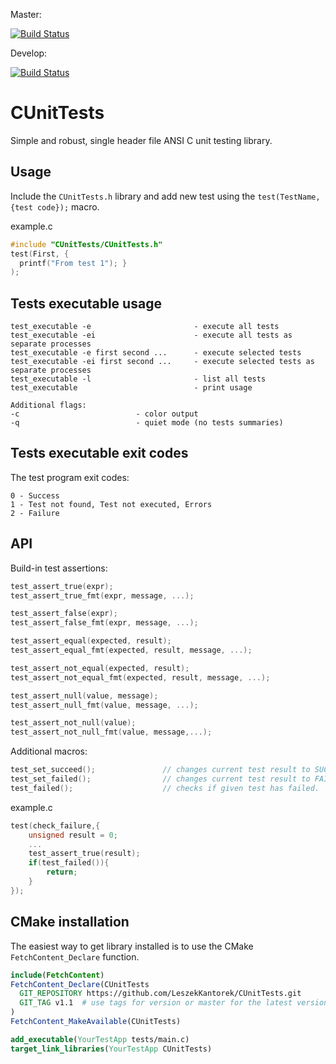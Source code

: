 Master:

[![Build Status](https://travis-ci.org/LeszekKantorek/CUnitTests.svg?branch=master)](https://travis-ci.org/LeszekKantorek/CUnitTests)

Develop: 

[![Build Status](https://travis-ci.org/LeszekKantorek/CUnitTests.svg?branch=develop)](https://travis-ci.org/LeszekKantorek/CUnitTests)

# CUnitTests
Simple and robust, single header file ANSI C unit testing library.

## Usage
Include the `CUnitTests.h` library and add new test using the `test(TestName, {test code});` macro.

example.c
``` c
#include "CUnitTests/CUnitTests.h"
test(First, { 
  printf("From test 1"); }
);
```

## Tests executable usage
```
test_executable -e                       - execute all tests
test_executable -ei                      - execute all tests as separate processes
test_executable -e first second ...      - execute selected tests
test_executable -ei first second ...     - execute selected tests as separate processes
test_executable -l                       - list all tests
test_executable                          - print usage

Additional flags:
-c                          - color output
-q                          - quiet mode (no tests summaries)
```

## Tests executable exit codes
The test program exit codes:
```
0 - Success
1 - Test not found, Test not executed, Errors
2 - Failure
```

## API
Build-in test assertions: 
``` c
test_assert_true(expr);
test_assert_true_fmt(expr, message, ...);

test_assert_false(expr);								
test_assert_false_fmt(expr, message, ...);				

test_assert_equal(expected, result);	
test_assert_equal_fmt(expected, result, message, ...);	

test_assert_not_equal(expected, result);
test_assert_not_equal_fmt(expected, result, message, ...);

test_assert_null(value, message);
test_assert_null_fmt(value, message, ...);

test_assert_not_null(value);
test_assert_not_null_fmt(value, message,...);
```

Additional macros:
``` c
test_set_succeed();               // changes current test result to SUCCEED.
test_set_failed();                // changes current test result to FAILED. 
test_failed();                    // checks if given test has failed.
```

example.c
``` c
test(check_failure,{
    unsigned result = 0;
    ...
    test_assert_true(result);
    if(test_failed()){
        return;
    }
});
```

## CMake installation
The easiest way to get library installed is to use the CMake `FetchContent_Declare` function.
``` CMake
include(FetchContent)
FetchContent_Declare(CUnitTests
  GIT_REPOSITORY https://github.com/LeszekKantorek/CUnitTests.git
  GIT_TAG v1.1  # use tags for version or master for the latest version 
)
FetchContent_MakeAvailable(CUnitTests)

add_executable(YourTestApp tests/main.c)
target_link_libraries(YourTestApp CUnitTests)
```
